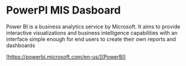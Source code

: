 # PowerPI MIS Dasboard
Power BI is a business analytics service by Microsoft. It aims to provide interactive visualizations and business intelligence capabilities with an interface simple enough for end users to create their own reports and dashboards

[https://powerbi.microsoft.com/en-us/](PowerBI)
